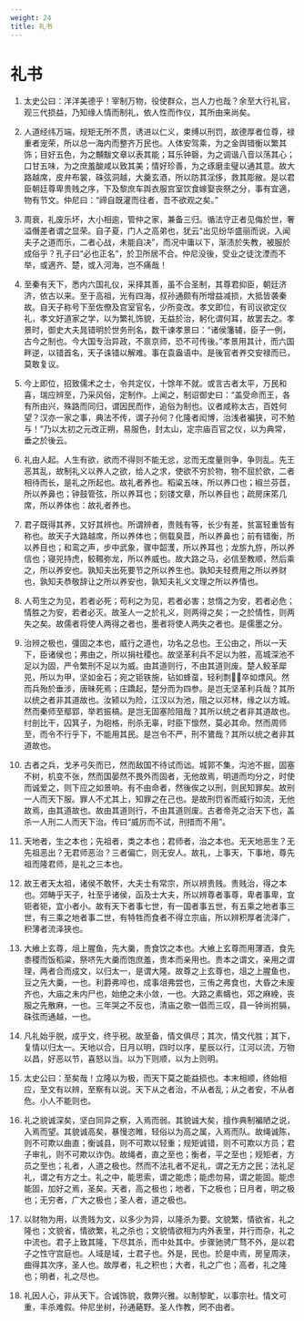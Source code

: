 ```yaml
---
weight: 24
title: 礼书
---
```


# 礼书

1. <span id="礼书-1"></span>
太史公曰：洋洋美德乎！宰制万物，役使群众，岂人力也哉？余至大行礼官，观三代损益，乃知缘人情而制礼，依人性而作仪，其所由来尚矣。

2. <span id="礼书-2"></span>
人道经纬万端，规矩无所不贯，诱进以仁义，束缚以刑罚，故德厚者位尊，禄重者宠荣，所以总一海内而整齐万民也。人体安驾乘，为之金舆错衡以繁其饰；目好五色，为之黼黻文章以表其能；耳乐钟磬，为之调谐八音以荡其心；口甘五味，为之庶羞酸咸以致其美；情好珍善，为之琢磨圭璧以通其意。故大路越席，皮弁布裳，硃弦洞越，大羹玄酒，所以防其淫侈，救其彫敝。是以君臣朝廷尊卑贵贱之序，下及黎庶车舆衣服宫室饮食嫁娶丧祭之分，事有宜適，物有节文。仲尼曰：“禘自既灌而往者，吾不欲观之矣。”

3. <span id="礼书-3"></span>
周衰，礼废乐坏，大小相逾，管仲之家，兼备三归。循法守正者见侮於世，奢溢僭差者谓之显荣。自子夏，门人之高弟也，犹云“出见纷华盛丽而说，入闻夫子之道而乐，二者心战，未能自决”，而况中庸以下，渐渍於失教，被服於成俗乎？孔子曰“必也正名”，於卫所居不合。仲尼没後，受业之徒沈湮而不举，或適齐、楚，或入河海，岂不痛哉！

4. <span id="礼书-4"></span>
至秦有天下，悉内六国礼仪，采择其善，虽不合圣制，其尊君抑臣，朝廷济济，依古以来。至于高祖，光有四海，叔孙通颇有所增益减损，大抵皆袭秦故。自天子称号下至佐僚及宫室官名，少所变改。孝文即位，有司议欲定仪礼，孝文好道家之学，以为繁礼饰貌，无益於治，躬化谓何耳，故罢去之。孝景时，御史大夫晁错明於世务刑名，数干谏孝景曰：“诸侯籓辅，臣子一例，古今之制也。今大国专治异政，不禀京师，恐不可传後。”孝景用其计，而六国畔逆，以错首名，天子诛错以解难。事在袁盎语中。是後官者养交安禄而已，莫敢复议。

5. <span id="礼书-5"></span>
今上即位，招致儒术之士，令共定仪，十馀年不就。或言古者太平，万民和喜，瑞应辨至，乃采风俗，定制作。上闻之，制诏御史曰：“盖受命而王，各有所由兴，殊路而同归，谓因民而作，追俗为制也。议者咸称太古，百姓何望？汉亦一家之事，典法不传，谓子孙何？化隆者闳博，治浅者褊狭，可不勉与！”乃以太初之元改正朔，易服色，封太山，定宗庙百官之仪，以为典常，垂之於後云。

6. <span id="礼书-6"></span>
礼由人起。人生有欲，欲而不得则不能无忿，忿而无度量则争，争则乱。先王恶其乱，故制礼义以养人之欲，给人之求，使欲不穷於物，物不屈於欲，二者相待而长，是礼之所起也。故礼者养也。稻粱五味，所以养口也；椒兰芬茝，所以养鼻也；钟鼓管弦，所以养耳也；刻镂文章，所以养目也；疏房床笫几席，所以养体也：故礼者养也。

7. <span id="礼书-7"></span>
君子既得其养，又好其辨也。所谓辨者，贵贱有等，长少有差，贫富轻重皆有称也。故天子大路越席，所以养体也；侧载臭茝，所以养鼻也；前有错衡，所以养目也；和鸾之声，步中武象，骤中韶濩，所以养耳也；龙旂九斿，所以养信也；寝兕持虎，鲛韅弥龙，所以养威也。故大路之马，必信至教顺，然后乘之，所以养安也。孰知夫出死要节之所以养生也。孰知夫轻费用之所以养财也，孰知夫恭敬辞让之所以养安也，孰知夫礼义文理之所以养情也。

8. <span id="礼书-8"></span>
人苟生之为见，若者必死；苟利之为见，若者必害；怠惰之为安，若者必危；情胜之为安，若者必灭。故圣人一之於礼义，则两得之矣；一之於情性，则两失之矣。故儒者将使人两得之者也，墨者将使人两失之者也。是儒墨之分。

9. <span id="礼书-9"></span>
治辨之极也，彊固之本也，威行之道也，功名之总也。王公由之，所以一天下，臣诸侯也；弗由之，所以捐社稷也。故坚革利兵不足以为胜，高城深池不足以为固，严令繁刑不足以为威。由其道则行，不由其道则废。楚人鲛革犀兕，所以为甲，坚如金石；宛之钜铁施，钻如蜂虿，轻利剽，卒如熛风。然而兵殆於垂涉，唐昧死焉；庄蹻起，楚分而为四参。是岂无坚革利兵哉？其所以统之者非其道故也。汝颍以为险，江汉以为池，阻之以邓林，缘之以方城。然而秦师至鄢郢，举若振槁。是岂无固塞险阻哉？其所以统之者非其道故也。纣剖比干，囚箕子，为砲格，刑杀无辜，时臣下懔然，莫必其命。然而周师至，而令不行乎下，不能用其民。是岂令不严，刑不鷟哉？其所以统之者非其道故也。

10. <span id="礼书-10"></span>
古者之兵，戈矛弓矢而已，然而敌国不待试而诎。城郭不集，沟池不掘，固塞不树，机变不张，然而国晏然不畏外而固者，无他故焉，明道而均分之，时使而诚爱之，则下应之如景响。有不由命者，然後俟之以刑，则民知罪矣。故刑一人而天下服。罪人不尤其上，知罪之在己也。是故刑罚省而威行如流，无他故焉，由其道故也。故由其道则行，不由其道则废。古者帝尧之治天下也，盖杀一人刑二人而天下治。传曰“威厉而不试，刑措而不用”。

11. <span id="礼书-11"></span>
天地者，生之本也；先祖者，类之本也；君师者，治之本也。无天地恶生？无先祖恶出？无君师恶治？三者偏亡，则无安人。故礼，上事天，下事地，尊先祖而隆君师，是礼之三本也。

12. <span id="礼书-12"></span>
故王者天太祖，诸侯不敢怀，大夫士有常宗，所以辨贵贱。贵贱治，得之本也。郊畴乎天子，社至乎诸侯，函及士大夫，所以辨尊者事尊，卑者事卑，宜钜者钜，宜小者小。故有天下者事七世，有一国者事五世，有五乘之地者事三世，有三乘之地者事二世，有特牲而食者不得立宗庙，所以辨积厚者流泽广，积薄者流泽狭也。

13. <span id="礼书-13"></span>
大飨上玄尊，俎上腥鱼，先大羹，贵食饮之本也。大飨上玄尊而用薄酒，食先黍稷而饭稻粱，祭哜先大羹而饱庶羞，贵本而亲用也。贵本之谓文，亲用之谓理，两者合而成文，以归太一，是谓大隆。故尊之上玄尊也，俎之上腥鱼也，豆之先大羹，一也。利爵弗啐也，成事俎弗尝也，三侑之弗食也，大昏之未废齐也，大庙之未内尸也，始绝之未小敛，一也。大路之素幬也，郊之麻絻，丧服之先散麻，一也。三年哭之不反也，清庙之歌一倡而三叹，县一钟尚拊膈，硃弦而通越，一也。

14. <span id="礼书-14"></span>
凡礼始乎脱，成乎文，终乎税。故至备，情文俱尽；其次，情文代胜；其下，复情以归太一。天地以合，日月以明，四时以序，星辰以行，江河以流，万物以昌，好恶以节，喜怒以当。以为下则顺，以为上则明。

15. <span id="礼书-15"></span>
太史公曰：至矣哉！立隆以为极，而天下莫之能益损也。本末相顺，终始相应，至文有以辨，至察有以说。天下从之者治，不从者乱；从之者安，不从者危。小人不能则也。

16. <span id="礼书-16"></span>
礼之貌诚深矣，坚白同异之察，入焉而弱。其貌诚大矣，擅作典制褊陋之说，入焉而望。其貌诚高矣，暴慢恣睢，轻俗以为高之属，入焉而队。故绳诚陈，则不可欺以曲直；衡诚县，则不可欺以轻重；规矩诚错，则不可欺以方员；君子审礼，则不可欺以诈伪。故绳者，直之至也；衡者，平之至也；规矩者，方员之至也；礼者，人道之极也。然而不法礼者不足礼，谓之无方之民；法礼足礼，谓之有方之士。礼之中，能思索，谓之能虑；能虑勿易，谓之能固。能虑能固，加好之焉，圣矣。天者，高之极也；地者，下之极也；日月者，明之极也；无穷者，广大之极也；圣人者，道之极也。

17. <span id="礼书-17"></span>
以财物为用，以贵贱为文，以多少为异，以隆杀为要。文貌繁，情欲省，礼之隆也；文貌省，情欲繁，礼之杀也；文貌情欲相为内外表里，并行而杂，礼之中流也。君子上致其隆，下尽其杀，而中处其中。步骤驰骋广骛不外，是以君子之性守宫庭也。人域是域，士君子也。外是，民也。於是中焉，房皇周浃，曲得其次序，圣人也。故厚者，礼之积也；大者，礼之广也；高者，礼之隆也；明者，礼之尽也。

18. <span id="礼书-18"></span>
礼因人心，非从天下。合诚饰貌，救弊兴雅。以制黎甿，以事宗社。情文可重，丰杀难假。仲尼坐树，孙通蕝野。圣人作教，罔不由者。
